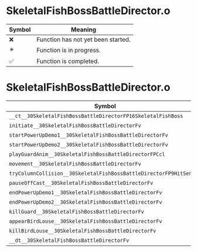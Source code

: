 # SkeletalFishBossBattleDirector.o
| Symbol | Meaning 
| ------------- | ------------- 
| :x: | Function has not yet been started. 
| :eight_pointed_black_star: | Function is in progress. 
| :white_check_mark: | Function is completed. 


# SkeletalFishBossBattleDirector.o
| Symbol | Decompiled? |
| ------------- | ------------- |
| `__ct__30SkeletalFishBossBattleDirectorFP16SkeletalFishBoss` | :x: |
| `initiate__30SkeletalFishBossBattleDirectorFv` | :x: |
| `startPowerUpDemo1__30SkeletalFishBossBattleDirectorFv` | :x: |
| `startPowerUpDemo2__30SkeletalFishBossBattleDirectorFv` | :x: |
| `playGuardAnim__30SkeletalFishBossBattleDirectorFPCcl` | :x: |
| `movement__30SkeletalFishBossBattleDirectorFv` | :x: |
| `tryColumnCollision__30SkeletalFishBossBattleDirectorFP9HitSensor` | :x: |
| `pauseOffCast__30SkeletalFishBossBattleDirectorFv` | :x: |
| `endPowerUpDemo1__30SkeletalFishBossBattleDirectorFv` | :x: |
| `endPowerUpDemo2__30SkeletalFishBossBattleDirectorFv` | :x: |
| `killGuard__30SkeletalFishBossBattleDirectorFv` | :x: |
| `appearBirdLouse__30SkeletalFishBossBattleDirectorFv` | :x: |
| `killBirdLouse__30SkeletalFishBossBattleDirectorFv` | :x: |
| `__dt__30SkeletalFishBossBattleDirectorFv` | :x: |
